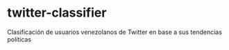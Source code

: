 # twitter-classifier
Clasificación de usuarios venezolanos de Twitter en base a sus tendencias políticas

